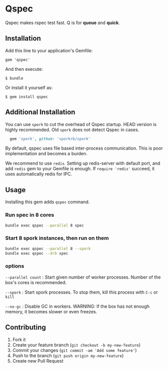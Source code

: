 # Qspec

Qspec makes rspec test fast.  Q is for **queue** and **quick**.

## Installation

Add this line to your application's Gemfile:

    gem 'qspec'

And then execute:

    $ bundle

Or install it yourself as:

    $ gem install qspec

## Additional Installation

You can use `spork` to cut the overhead of Qspec startup.
HEAD version is highly recommended.  Old `spork` does not detect Qspec in cases.

```ruby
  gem 'spork', github: 'sporkrb/spork'
```

By default, qspec uses file based inter-process communication.
This is poor implementation and becomes a burden.

We recommend to use `redis`.  Setting up redis-server with default port, and add `redis` gem to your Gemfile is enough.
If `require 'redis'` succeed, it uses automatically redis for IPC.

## Usage

Installing this gem adds `qspec` command.

### Run spec in 8 cores

```sh
bundle exec qspec --parallel 8 spec
```

### Start 8 spork instances, then run on them

```sh
bundle exec qspec --parallel 8 --spork
bundle exec qspec --drb spec
```

### options

`--parallel count`
: Start given number of worker processes.  Number of the box's cores is recommended.

`--spork`
: Start spork processes.  To stop them, kill this process with `C-c` or `kill`

`--no-gc`
: Disable GC in workers.
  WARNING: If the box has not enough memory, it becomes slower or even freezes.


## Contributing

1. Fork it
2. Create your feature branch (`git checkout -b my-new-feature`)
3. Commit your changes (`git commit -am 'Add some feature'`)
4. Push to the branch (`git push origin my-new-feature`)
5. Create new Pull Request
